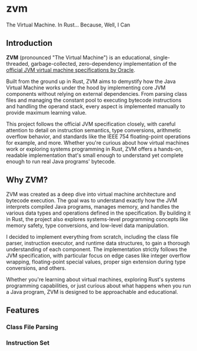 # zvm
The Virtual Machine. In Rust... Because, Well, I Can

## Introduction

**ZVM** (pronounced "The Virtual Machine") is an educational, single-threaded, garbage-collected, zero-dependency implementation of the [official JVM virtual machine specifications by Oracle](https://docs.oracle.com/javase/specs/jvms/se8/html/index.html).

Built from the ground up in Rust, ZVM aims to demystify how the Java Virtual Machine works under the hood by implementing core JVM components without relying on external dependencies. From parsing class files and managing the constant pool to executing bytecode instructions and handling the operand stack, every aspect is implemented manually to provide maximum learning value.

This project follows the official JVM specification closely, with careful attention to detail on instruction semantics, type conversions, arithmetic overflow behavior, and standards like the IEEE 754 floating-point operations for example, and more. Whether you're curious about how virtual machines work or exploring systems programming in Rust, ZVM offers a hands-on, readable implementation that's small enough to understand yet complete enough to run real Java programs' bytecode.

## Why ZVM?

ZVM was created as a deep dive into virtual machine architecture and bytecode execution. The goal was to understand exactly how the JVM interprets compiled Java programs, manages memory, and handles the various data types and operations defined in the specification. By building it in Rust, the project also explores systems-level programming concepts like memory safety, type conversions, and low-level data manipulation.

I decided to implement everything from scratch, including the class file parser, instruction executor, and runtime data structures, to gain a thorough understanding of each component. The implementation strictly follows the JVM specification, with particular focus on edge cases like integer overflow wrapping, floating-point special values, proper sign extension during type conversions, and others.

Whether you're learning about virtual machines, exploring Rust's systems programming capabilities, or just curious about what happens when you run a Java program, ZVM is designed to be approachable and educational.

## Features

### Class File Parsing

### Instruction Set
